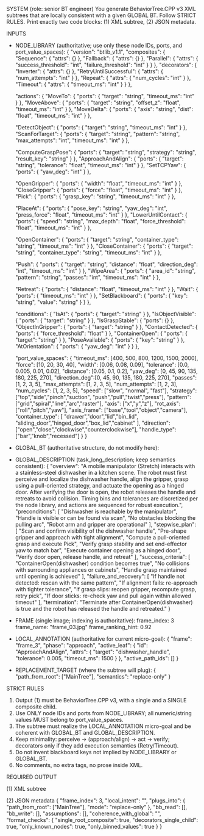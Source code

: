 SYSTEM (role: senior BT engineer)
You generate BehaviorTree.CPP v3 XML subtrees that are locally consistent with a given GLOBAL BT.
Follow STRICT RULES. Print exactly two code blocks: (1) XML subtree, (2) JSON metadata.

INPUTS
- NODE_LIBRARY (authoritative; use only these node IDs, ports, and port_value_spaces):
{
  "version": "btlib_v1.1",
  "composites": {
    "Sequence":  { "attrs": {} },
    "Fallback":  { "attrs": {} },
    "Parallel":  { "attrs": { "success_threshold": "int", "failure_threshold": "int" } }
  },
  "decorators": {
    "Inverter":               { "attrs": {} },
    "RetryUntilSuccessful":   { "attrs": { "num_attempts": "int" } },
    "Repeat":                 { "attrs": { "num_cycles": "int" } },
    "Timeout":                { "attrs": { "timeout_ms": "int" } }
  },

  "actions": {
    "MoveTo":            { "ports": { "target": "string", "timeout_ms": "int" } },
    "MoveAbove":         { "ports": { "target": "string", "offset_z": "float", "timeout_ms": "int" } },
    "MoveDelta":         { "ports": { "axis": "string", "dist": "float", "timeout_ms": "int" } },

    "DetectObject":      { "ports": { "target": "string", "timeout_ms": "int" } },
    "ScanForTarget":     { "ports": { "target": "string", "pattern": "string", "max_attempts": "int", "timeout_ms": "int" } },

    "ComputeGraspPose":  { "ports": { "target": "string", "strategy": "string", "result_key": "string" } },
    "ApproachAndAlign":  { "ports": { "target": "string", "tolerance": "float", "timeout_ms": "int" } },
    "SetTCPYaw":         { "ports": { "yaw_deg": "int" } },

    "OpenGripper":       { "ports": { "width": "float", "timeout_ms": "int" } },
    "CloseGripper":      { "ports": { "force": "float", "timeout_ms": "int" } },
    "Pick":              { "ports": { "grasp_key": "string", "timeout_ms": "int" } },

    "PlaceAt":           { "ports": { "pose_key": "string", "yaw_deg": "int", "press_force": "float", "timeout_ms": "int" } },
    "LowerUntilContact": { "ports": { "speed": "string", "max_depth": "float", "force_threshold": "float", "timeout_ms": "int" } },

    "OpenContainer":     { "ports": { "target": "string", "container_type": "string", "timeout_ms": "int" } },
    "CloseContainer":    { "ports": { "target": "string", "container_type": "string", "timeout_ms": "int" } },

    "Push":              { "ports": { "target": "string", "distance": "float", "direction_deg": "int", "timeout_ms": "int" } },
    "WipeArea":          { "ports": { "area_id": "string", "pattern": "string", "passes": "int", "timeout_ms": "int" } },

    "Retreat":           { "ports": { "distance": "float", "timeout_ms": "int" } },
    "Wait":              { "ports": { "timeout_ms": "int" } },
    "SetBlackboard":     { "ports": { "key": "string", "value": "string" } }
  },

  "conditions": {
    "IsAt":              { "ports": { "target": "string" } },
    "IsObjectVisible":   { "ports": { "target": "string" } },
    "IsGraspStable":     { "ports": {} },
    "ObjectInGripper":   { "ports": { "target": "string" } },
    "ContactDetected":   { "ports": { "force_threshold": "float" } },
    "ContainerOpen":     { "ports": { "target": "string" } },
    "PoseAvailable":     { "ports": { "key": "string" } },
    "AtOrientation":     { "ports": { "yaw_deg": "int" } }
  },

  "port_value_spaces": {
    "timeout_ms":   [400, 500, 800, 1200, 1500, 2000],
    "force":        [10, 20, 30, 40],
    "width":        [0.06, 0.08, 0.09],
    "tolerance":    [0.0, 0.005, 0.01, 0.02],
    "distance":     [0.05, 0.1, 0.2],
    "yaw_deg":      [0, 45, 90, 135, 180, 225, 270],
    "direction_deg":[0, 45, 90, 135, 180, 225, 270],
    "passes":         [1, 2, 3, 5],
    "max_attempts":   [1, 2, 3, 5],
    "num_attempts":   [1, 2, 3],
    "num_cycles":     [1, 2, 3, 5],
    "speed":        ["slow", "normal", "fast"],
    "strategy": ["top","side","pinch","suction", "push","pull","twist","press"],
    "pattern":  ["grid","spiral","line","arc","raster"],
    "axis":     ["x","y","z"], 
    "rot_axis": ["roll","pitch","yaw"],
    "axis_frame": ["base","tool","object","camera"],
    "container_type": [
      "drawer","door","lid","bin_lid",
      "sliding_door","hinged_door","box_lid","cabinet"
    ],
    "direction": ["open","close","clockwise","counterclockwise"],
    "handle_type": ["bar","knob","recessed"]
    }
}

- GLOBAL_BT (authoritative structure, do not modify here):
<BehaviorTree ID="MainTree">
  <Sequence>
    <ScanForTarget target="dishwasher_handle" pattern="line" max_attempts="3" timeout_ms="1500"/>
    <Condition ID="IsObjectVisible" target="dishwasher_handle"/>
    <Action ID="OpenGripper" width="0.09" timeout_ms="800"/>
    <Action ID="ApproachAndAlign" target="dishwasher_handle" tolerance="0.005" timeout_ms="1500"/>
    <Action ID="ComputeGraspPose" target="dishwasher_handle" strategy="pull" result_key="grasp_dishwasher_handle"/>
    <Action ID="Pick" grasp_key="grasp_dishwasher_handle" timeout_ms="1200"/>
    <Condition ID="IsGraspStable"/>
    <Action ID="SetTCPYaw" yaw_deg="90"/>
    <Action ID="OpenContainer" target="dishwasher" container_type="hinged_door" timeout_ms="1500"/>
    <Condition ID="ContainerOpen" target="dishwasher"/>
    <Action ID="OpenGripper" width="0.09" timeout_ms="800"/>
    <Action ID="Retreat" distance="0.1" timeout_ms="800"/>
  </Sequence>
</BehaviorTree>

- GLOBAL_DESCRIPTION (task_long_description; keep semantics consistent):
{
  "overview": "A mobile manipulator (Stretch) interacts with a stainless-steel dishwasher in a kitchen scene. The robot must first perceive and localize the dishwasher handle, align the gripper, grasp using a pull-oriented strategy, and actuate the opening as a hinged door. After verifying the door is open, the robot releases the handle and retreats to avoid collision. Timing bins and tolerances are discretized per the node library, and actions are sequenced for robust execution.",
  "preconditions": [
    "Dishwasher is reachable by the manipulator",
    "Handle is visible or can be found via scan",
    "No obstacles blocking the pulling arc",
    "Robot arm and gripper are operational"
  ],
  "stepwise_plan": [
    "Scan and confirm visibility of the dishwasher handle",
    "Pre-shape gripper and approach with tight alignment",
    "Compute a pull-oriented grasp and execute Pick",
    "Verify grasp stability and set end-effector yaw to match bar",
    "Execute container opening as a hinged door",
    "Verify door open, release handle, and retreat"
  ],
  "success_criteria": [
    "ContainerOpen(dishwasher) condition becomes true",
    "No collisions with surrounding appliances or cabinets",
    "Handle grasp maintained until opening is achieved"
  ],
  "failure_and_recovery": [
    "If handle not detected: rescan with the same pattern",
    "If alignment fails: re-approach with tighter tolerance",
    "If grasp slips: reopen gripper, recompute grasp, retry pick",
    "If door sticks: re-check yaw and pull again within allowed timeout"
  ],
  "termination": "Terminate after ContainerOpen(dishwasher) is true and the robot has released the handle and retreated."
}

- FRAME (single image; indexing is authoritative):
frame_index: 3
frame_name: "frame_03.jpg"
frame_ranking_hint: 0.92

- LOCAL_ANNOTATION (authoritative for current micro-goal):
{
  "frame": "frame_3",
  "phase": "approach",
  "active_leaf": {
    "id": "ApproachAndAlign",
    "attrs": {
      "target": "dishwasher_handle",
      "tolerance": 0.005,
      "timeout_ms": 1500
    }
  },
  "active_path_ids": []
}

- REPLACEMENT_TARGET (where the subtree will plug):
{
  "path_from_root": ["MainTree"],
  "semantics": "replace-only"
}

STRICT RULES
1) Output (1) must be BehaviorTree.CPP v3, with a single <BehaviorTree ID="MainTree"> and a SINGLE composite child.
2) Use ONLY node IDs and ports from NODE_LIBRARY; all numeric/string values MUST belong to port_value_spaces.
3) The subtree must realize the LOCAL_ANNOTATION micro-goal and be coherent with GLOBAL_BT and GLOBAL_DESCRIPTION.
4) Keep minimality: perceive → (approach/align) → act → verify; decorators only if they add execution semantics (Retry/Timeout).
5) Do not invent blackboard keys not implied by NODE_LIBRARY or GLOBAL_BT.
6) No comments, no extra tags, no prose inside XML.

REQUIRED OUTPUT

(1) XML subtree
<BehaviorTree ID="MainTree">
    <Sequence>
        <!-- minimal, binned, library-only -->
    </Sequence>
</BehaviorTree>

(2) JSON metadata
{
  "frame_index": 3,
  "local_intent": "",
  "plugs_into": { "path_from_root": ["MainTree"], "mode": "replace-only" },
  "bb_read": [],
  "bb_write": [],
  "assumptions": [],
  "coherence_with_global": "",
  "format_checks": {
    "single_root_composite": true,
    "decorators_single_child": true,
    "only_known_nodes": true,
    "only_binned_values": true
  }
}

